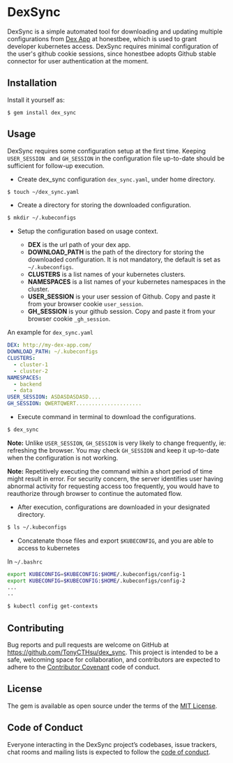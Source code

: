 # DexSync

DexSync is a simple automated tool for downloading and updating multiple configurations from [Dex App](https://github.com/honestbee/dex-app) at honestbee, which is used to grant developer kubernetes access. DexSync requires minimal configuration of the user's github cookie sessions, since honestbee adopts Github stable connector for user authentication at the moment.

## Installation

Install it yourself as:

    $ gem install dex_sync

## Usage

DexSync requires some configuration setup at the first time. Keeping `USER_SESSION ` and `GH_SESSION` in the configuration file up-to-date should be sufficient for follow-up execution.

* Create dex_sync configuration `dex_sync.yaml`, under home directory.

```bash
$ touch ~/dex_sync.yaml
```

* Create a directory for storing the downloaded configuration.

```bash
$ mkdir ~/.kubeconfigs
```

* Setup the configuration based on usage context.

	* **DEX** is the url path of your dex app.
	* **DOWNLOAD_PATH** is the path of the directory for storing the downloaded configuration. It is not mandatory, the default is set as `~/.kubeconfigs`.
	* **CLUSTERS** is a list names of your kubernetes clusters.
	* **NAMESPACES** is a list names of your kubernetes namespaces in the cluster.
	* **USER_SESSION** is your user session of Github. Copy and paste it from your browser cookie `user_session`.
	* **GH_SESSION** is your github session. Copy and paste it from your browser cookie `_gh_session`.

An example for `dex_sync.yaml`

```yaml
DEX: http://my-dex-app.com/
DOWNLOAD_PATH: ~/.kubeconfigs
CLUSTERS:
  - cluster-1
  - cluster-2
NAMESPACES:
  - backend
  - data
USER_SESSION: ASDASDASDASD....
GH_SESSION: QWERTQWERT.....................
```

* Execute command in terminal to download the configurations.

```bash
$ dex_sync
```

**Note:** Unlike `USER_SESSION`, `GH_SESSION` is very likely to change frequently, ie: refreshing the browser. You may check `GH_SESSION` and keep it up-to-date when the configuration is not working.

**Note:** Repetitively executing the command within a short period of time might result in error. For security concern, the server identifies user having abnormal activity for requesting access too frequently, you would have to reauthorize through browser to continue the automated flow.


* After execution, configurations are downloaded in your designated directory. 

```bash
$ ls ~/.kubeconfigs
```

* Concatenate those files and export `$KUBECONFIG`, and you are able to access to kubernetes

In `~/.bashrc`

```bash
export KUBECONFIG=$KUBECONFIG:$HOME/.kubeconfigs/config-1
export KUBECONFIG=$KUBECONFIG:$HOME/.kubeconfigs/config-2
...
..
```

```bash
$ kubectl config get-contexts
```

## Contributing

Bug reports and pull requests are welcome on GitHub at https://github.com/TonyCTHsu/dex_sync. This project is intended to be a safe, welcoming space for collaboration, and contributors are expected to adhere to the [Contributor Covenant](http://contributor-covenant.org) code of conduct.

## License

The gem is available as open source under the terms of the [MIT License](https://opensource.org/licenses/MIT).

## Code of Conduct

Everyone interacting in the DexSync project’s codebases, issue trackers, chat rooms and mailing lists is expected to follow the [code of conduct](https://github.com/TonyCTHsu/dex_sync/blob/master/CODE_OF_CONDUCT.md).
